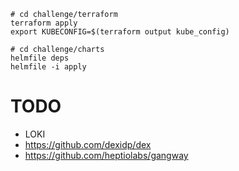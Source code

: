 ```shell script
# cd challenge/terraform
terraform apply
export KUBECONFIG=$(terraform output kube_config)

# cd challenge/charts
helmfile deps
helmfile -i apply
```

# TODO
* LOKI
* https://github.com/dexidp/dex
* https://github.com/heptiolabs/gangway

